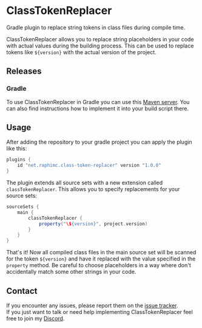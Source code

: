# ClassTokenReplacer
Gradle plugin to replace string tokens in class files during compile time.

ClassTokenReplacer allows you to replace string placeholders in your code with actual values during the building process.
This can be used to replace tokens like ``${version}`` with the actual version of the project.

## Releases
### Gradle
To use ClassTokenReplacer in Gradle you can use this [Maven server](https://maven.lenni0451.net/#/releases/net/raphimc/ClassTokenReplacer).
You can also find instructions how to implement it into your build script there.

## Usage
After adding the repository to your gradle project you can apply the plugin like this:
```groovy
plugins {
    id "net.raphimc.class-token-replacer" version "1.0.0"
}
```

The plugin extends all source sets with a new extension called ``classTokenReplacer``. This allows you to specify replacements for your source sets:
```groovy
sourceSets {
    main {
        classTokenReplacer {
            property("\${version}", project.version)
        }
    }
}
```

That's it! Now all compiled class files in the main source set will be scanned for the token ``${version}`` and have it replaced with the value specified in the ``property`` method.
Be careful to choose placeholders in a way where don't accidentally match some other strings in your code.

## Contact
If you encounter any issues, please report them on the
[issue tracker](https://github.com/RaphiMC/ClassTokenReplacer/issues).  
If you just want to talk or need help implementing ClassTokenReplacer feel free to join my
[Discord](https://discord.gg/dCzT9XHEWu).
